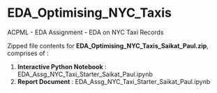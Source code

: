 # EDA_Optimising_NYC_Taxis
ACPML - EDA Assignment - EDA on NYC Taxi Records

Zipped file contents for **EDA_Optimising_NYC_Taxis_Saikat_Paul.zip**, comprises of :
1. **Interactive Python Notebook** : EDA_Assg_NYC_Taxi_Starter_Saikat_Paul.ipynb
2. **Report Document** : EDA_Assg_NYC_Taxi_Starter_Saikat_Paul.ipynb
